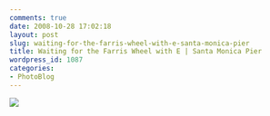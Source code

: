 ```yaml
---
comments: true
date: 2008-10-28 17:02:18
layout: post
slug: waiting-for-the-farris-wheel-with-e-santa-monica-pier
title: Waiting for the Farris Wheel with E | Santa Monica Pier
wordpress_id: 1087
categories:
- PhotoBlog
---
```


![](http://ryanfitzer.com/main/wp-content/uploads/2008/10/e-camera.jpg)
